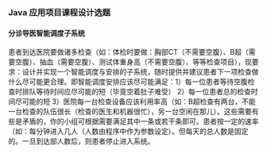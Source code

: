 ### Java 应用项目课程设计选题
#### 分诊导医智能调度子系统
患者到达医院要做诸多检查（如：体检时要做：胸部CT（不需要空腹）、B超（需要空腹）、抽血（需要空腹）、测试体重身高（不需要空腹）、等等检查项目），现要求：设计并实现一个智能调度与安排的子系统，随时提供并建议患者下一项检查做什么尽可能更合理。即智能调度安排应该尽可能满足：1）每一位患者等待空腹检查时排队等待时间应尽可能的短（毕竟空着肚子难受） 2）每一位患者总的检查时间尽可能的短 3）医院每一台检查设备应该利用率高（如：B超检查有两台，不能一台检查的队伍很长（检查的医生和机器很忙），另一台空闲在那儿）。这些需要有些是矛盾的，你的小组可根据需要满足其中一条或若干条即可。患者按一定的速率（如：每分钟进入几人（人数由程序中作为参数设定）。但每天的总人数是固定的。一旦到达部人数后，则患者停止进入系统。
